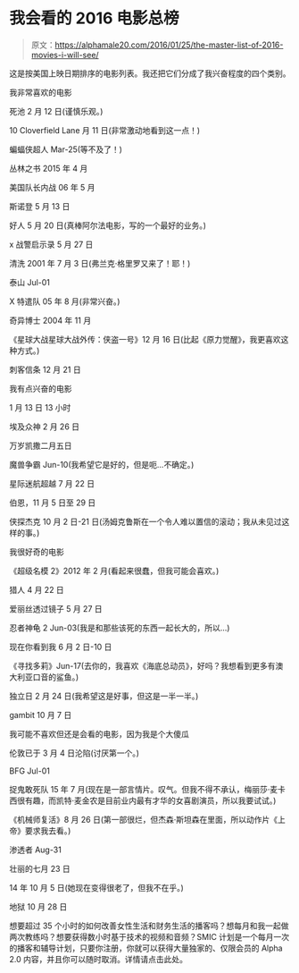 # 我会看的 2016 电影总榜

> 原文：<https://alphamale20.com/2016/01/25/the-master-list-of-2016-movies-i-will-see/>

这是按美国上映日期排序的电影列表。我还把它们分成了我兴奋程度的四个类别。

我非常喜欢的电影

死池 2 月 12 日(谨慎乐观。)

10 Cloverfield Lane 月 11 日(非常激动地看到这一点！)

蝙蝠侠超人 Mar-25(等不及了！)

丛林之书 2015 年 4 月

美国队长内战 06 年 5 月

斯诺登 5 月 13 日

好人 5 月 20 日(真棒阿尔法电影，写的一个最好的业务。)

x 战警启示录 5 月 27 日

清洗 2001 年 7 月 3 日(弗兰克·格里罗又来了！耶！)

泰山 Jul-01

X 特遣队 05 年 8 月(非常兴奋。)

奇异博士 2004 年 11 月

《星球大战星球大战外传：侠盗一号》12 月 16 日(比起《原力觉醒》，我更喜欢这种方式。)

刺客信条 12 月 21 日

我有点兴奋的电影

1 月 13 日 13 小时

埃及众神 2 月 26 日

万岁凯撒二月五日

魔兽争霸 Jun-10(我希望它是好的，但是呃...不确定。)

星际迷航超越 7 月 22 日

伯恩，11 月 5 日至 29 日

侠探杰克 10 月 2 日-21 日(汤姆克鲁斯在一个令人难以置信的滚动；我从未见过这样的事。)

我很好奇的电影

《超级名模 2》2012 年 2 月(看起来很蠢，但我可能会喜欢。)

猎人 4 月 22 日

爱丽丝透过镜子 5 月 27 日

忍者神龟 2 Jun-03(我是和那些该死的东西一起长大的，所以...)

现在你看到我 6 月 2 日-10 日

《寻找多莉》Jun-17(去你的，我喜欢《海底总动员》，好吗？我想看到更多有澳大利亚口音的鲨鱼。)

独立日 2 月 24 日(我希望这是好事，但这是一半一半。)

gambit 10 月 7 日

我可能不喜欢但还是会看的电影，因为我是个大傻瓜

伦敦已于 3 月 4 日沦陷(讨厌第一个。)

BFG Jul-01

捉鬼敢死队 15 年 7 月(现在是一部言情片。叹气。但我不得不承认，梅丽莎·麦卡西很有趣，而凯特·麦金农是目前业内最有才华的女喜剧演员，所以我要试试。)

《机械师复活》8 月 26 日(第一部很烂，但杰森·斯坦森在里面，所以动作片《上帝》要求我去看。)

渗透者 Aug-31

壮丽的七月 23 日

14 年 10 月 5 日(她现在变得很老了，但我不在乎。)

地狱 10 月 28 日

想要超过 35 个小时的如何改善女性生活和财务生活的播客吗？想每月和我一起做两次教练吗？想要获得数小时基于技术的视频和音频？SMIC 计划是一个每月一次的播客和辅导计划，只要你注册，你就可以获得大量独家的、仅限会员的 Alpha 2.0 内容，并且你可以随时取消。详情请点击此处。